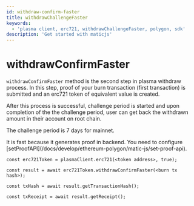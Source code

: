 ```yaml
---
id: withdraw-confirm-faster
title: withdrawChallengeFaster
keywords:
  - 'plasma client, erc721, withdrawChallengeFaster, polygon, sdk'
description: 'Get started with maticjs'
---
```


# withdrawConfirmFaster

`withdrawConfirmFaster` method is the second step in plasma withdraw process. In this step, proof of your burn transaction (first transaction) is submitted and an erc721 token of equivalent value is created.

After this process is successful, challenge period is started and upon completion of the the challenge period, user can get back the withdrawn amount in their account on root chain.

The challenge period is 7 days for mainnet.

<div class="highlight mb-20px mt-20px">
It is fast because it generates proof in backend. You need to configure [setProofAPI](/docs/develop/ethereum-polygon/matic-js/set-proof-api).
</div>

```
const erc721Token = plasmaClient.erc721(<token address>, true);

const result = await erc721Token.withdrawConfirmFaster(<burn tx hash>);

const txHash = await result.getTransactionHash();

const txReceipt = await result.getReceipt();

```
